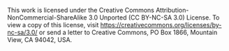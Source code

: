 This work is licensed under the Creative Commons Attribution-NonCommercial-ShareAlike 3.0 Unported (CC BY-NC-SA 3.0) License. To view a copy of this license, visit https://creativecommons.org/licenses/by-nc-sa/3.0/ or send a letter to Creative Commons, PO Box 1866, Mountain View, CA 94042, USA.